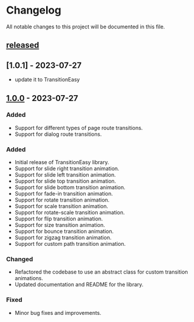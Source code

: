 Changelog
=========

All notable changes to this project will be documented in this file.

## [released]

## [1.0.1] - 2023-07-27
- update it to TransitionEasy


## [1.0.0] - 2023-07-27

### Added
- Support for different types of page route transitions.
- Support for dialog route transitions.

### Added
- Initial release of TransitionEasy library.
- Support for slide right transition animation.
- Support for slide left transition animation.
- Support for slide top transition animation.
- Support for slide bottom transition animation.
- Support for fade-in transition animation.
- Support for rotate transition animation.
- Support for scale transition animation.
- Support for rotate-scale transition animation.
- Support for flip transition animation.
- Support for size transition animation.
- Support for bounce transition animation.
- Support for zigzag transition animation.
- Support for custom path transition animation.

### Changed
- Refactored the codebase to use an abstract class for custom transition animations.
- Updated documentation and README for the library.

### Fixed
- Minor bug fixes and improvements.

[released]: https://github.com/georgesamirmansour/easyTransition
[1.0.0]: https://github.com/georgesamirmansour/easyTransition

